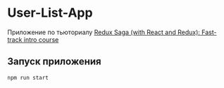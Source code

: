 # User-List-App

Приложение по тьюториалу [Redux Saga (with React and Redux): Fast-track intro course](https://www.udemy.com/course/redux-saga/)

## Запуск приложения

```
npm run start
```
